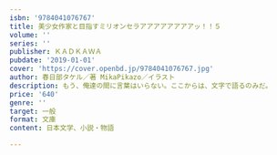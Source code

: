```yaml
---
isbn: '9784041076767'
title: 美少女作家と目指すミリオンセラアアアアアアアアッ！！５
volume: ''
series: ''
publisher: ＫＡＤＫＡＷＡ
pubdate: '2019-01-01'
cover: 'https://cover.openbd.jp/9784041076767.jpg'
author: 春日部タケル／著 MikaPikazo／イラスト
description: もう、俺達の間に言葉はいらない。ここからは、文字で語るのみだ。
price: '640'
genre: ''
target: 一般
format: 文庫
content: 日本文学、小説・物語

---
```

